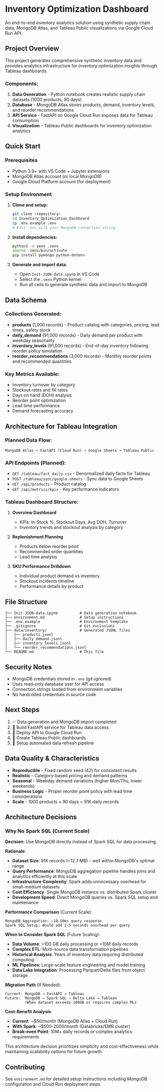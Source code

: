 # Inventory Optimization Dashboard

An end-to-end inventory analytics solution using synthetic supply chain data, MongoDB Atlas, and Tableau Public visualizations via Google Cloud Run API.

## Project Overview

This project generates comprehensive synthetic inventory data and provides analytics infrastructure for inventory optimization insights through Tableau dashboards.

### Components:
1. **Data Generation** - Python notebook creates realistic supply chain datasets (1000 products, 90 days)
2. **Database** - MongoDB Atlas stores products, demand, inventory levels, and reorder recommendations  
3. **API Service** - FastAPI on Google Cloud Run exposes data for Tableau consumption
4. **Visualization** - Tableau Public dashboards for inventory optimization analytics

## Quick Start

### Prerequisites
- Python 3.9+ with VS Code + Jupyter extensions
- MongoDB Atlas account (or local MongoDB)
- Google Cloud Platform account (for deployment)

### Setup Environment
1. **Clone and setup:**
   ```bash
   git clone <repository>
   cd Inventory_Optimization_Dashboard
   cp .env.example .env
   # Edit .env with your MongoDB connection string
   ```

2. **Install dependencies:**
   ```bash
   python3 -m venv .venv
   source .venv/bin/activate
   pip install pymongo python-dotenv
   ```

3. **Generate and import data:**
   - Open `Init-JSON-data.ipynb` in VS Code
   - Select the `.venv` Python kernel
   - Run all cells to generate synthetic data and import to MongoDB

## Data Schema

### Collections Generated:
- **products** (1,000 records) - Product catalog with categories, pricing, lead times, safety stock
- **daily_demand** (91,000 records) - Daily demand per product with weekday seasonality  
- **inventory_levels** (91,000 records) - End-of-day inventory following reorder policy simulation
- **reorder_recommendations** (3,000 records) - Monthly reorder points and recommended quantities

### Key Metrics Available:
- Inventory turnover by category
- Stockout rates and fill rates
- Days on hand (DOH) analysis  
- Reorder point optimization
- Lead time performance
- Demand forecasting accuracy

## Architecture for Tableau Integration

### Planned Data Flow:
```
MongoDB Atlas → FastAPI (Cloud Run) → Google Sheets → Tableau Public
```

### API Endpoints (Planned):
- `GET /tableau/fact_daily.csv` - Denormalized daily facts for Tableau
- `POST /tableau/sync/google-sheets` - Sync data to Google Sheets
- `GET /api/products` - Product catalog
- `GET /api/metrics/kpis` - Key performance indicators

### Tableau Dashboard Structure:
1. **Overview Dashboard**
   - KPIs: In-Stock %, Stockout Days, Avg DOH, Turnover
   - Inventory trends and stockout analysis by category
   
2. **Replenishment Planning**  
   - Products below reorder point
   - Recommended order quantities
   - Lead time analysis

3. **SKU Performance Drilldown**
   - Individual product demand vs inventory
   - Stockout incidents timeline
   - Performance details by product

## File Structure
```
├── Init-JSON-data.ipynb          # Data generation notebook
├── environment.md                # Setup instructions
├── .env.example                  # Environment template
├── .gitignore                    # Git exclusions
├── data/inventory/               # Generated JSONL files
│   ├── products.jsonl
│   ├── daily_demand.jsonl
│   ├── inventory_levels.jsonl
│   └── reorder_recommendations.jsonl
└── README.md                     # This file
```

## Security Notes
- MongoDB credentials stored in `.env` (git-ignored)
- Uses read-only database user for API access
- Connection strings loaded from environment variables
- No hardcoded credentials in source code

## Next Steps
1. ✅ Data generation and MongoDB import completed
2. 🚧 Build FastAPI service for Tableau data access
3. 🚧 Deploy API to Google Cloud Run  
4. 🚧 Create Tableau Public dashboards
5. 🚧 Setup automated data refresh pipeline

## Data Quality & Characteristics
- **Reproducible** - Fixed random seed (42) for consistent results
- **Realistic** - Category-based pricing and demand patterns
- **Seasonal** - Weekday demand variations (higher Mon/Thu, lower weekends)
- **Business Logic** - Proper reorder point policy with lead time considerations
- **Scale** - 1000 products × 90 days = 91K daily records

## Architecture Decisions

### Why No Spark SQL (Current Scale)
**Decision**: Use MongoDB directly instead of Spark SQL for data processing.

**Rationale**:
- **Dataset Size**: 91K records (~12.7 MB) - well within MongoDB's optimal range
- **Query Performance**: MongoDB aggregation pipeline handles joins and analytics efficiently at this scale
- **Infrastructure Complexity**: Spark adds unnecessary overhead for small-medium datasets
- **Cost Efficiency**: Single MongoDB instance vs. distributed Spark cluster
- **Development Speed**: Direct MongoDB queries vs. Spark SQL setup and maintenance

**Performance Comparison** (Current Scale):
```
MongoDB Aggregation: ~10-50ms query response
Spark SQL Setup: Would add 2-5 seconds overhead per query
```

**When to Consider Spark SQL** (Future Scaling):
- **Data Volume**: >100 GB daily processing or >10M daily records
- **Complex ETL**: Multi-source data transformation pipelines
- **Historical Analysis**: Years of inventory data requiring distributed computing
- **ML Pipelines**: Large-scale feature engineering and model training
- **Data Lake Integration**: Processing Parquet/Delta files from object storage

**Migration Path** (If Needed):
```
Current: MongoDB → FastAPI → Tableau
Future:  MongoDB → Spark SQL → Delta Lake → Tableau
         (When dataset exceeds 100GB or requires complex ML)
```

**Cost-Benefit Analysis**:
- **Current**: ~$50/month (MongoDB Atlas + Cloud Run)
- **With Spark**: ~$500-2000/month (Databricks/EMR cluster)
- **Break-even Point**: 10M+ daily records or complex analytics requirements

This architecture decision prioritizes simplicity and cost-effectiveness while maintaining scalability options for future growth.

## Contributing
See `environment.md` for detailed setup instructions including MongoDB configuration and Cloud Run deployment steps.